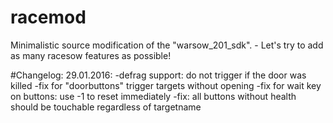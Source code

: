 # racemod
Minimalistic source modification of the "warsow_201_sdk". - Let's try to add as many racesow features as possible!

#Changelog:
29.01.2016: -defrag support: do not trigger if the door was killed
            -fix for "doorbuttons" trigger targets without opening
            -fix for wait key on buttons: use -1 to reset immediately
            -fix: all buttons without health should be touchable regardless of targetname
